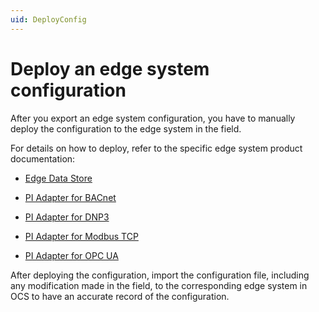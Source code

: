 ```yaml
---
uid: DeployConfig
---
```


# Deploy an edge system configuration

After you export an edge system configuration, you have to manually deploy the configuration to the edge system in the field.

For details on how to deploy, refer to the specific edge system product documentation: 

 - [Edge Data Store](https://docs.osisoft.com/bundle/edge-data-store/page/configuration/configuration.html)

 - [PI Adapter for BACnet](https://docs.osisoft.com/bundle/pi-adapter-bacnet/page/configuration/configuration.html)
 
 - [PI Adapter for DNP3](https://docs.osisoft.com/bundle/pi-adapter-dnp3/page/configuration/configuration.html)
 
 - [PI Adapter for Modbus TCP](xref:https://docs.osisoft.com/bundle/pi-adapter-modbus/page/configuration/configuration.html)
 
 - [PI Adapter for OPC UA](https://docs.osisoft.com/bundle/pi-adapter-opc-ua/page/configuration/configuration.html)

After deploying the configuration, import the configuration file, including any modification made in the field, to the corresponding edge system in OCS to have an accurate record of the configuration.
